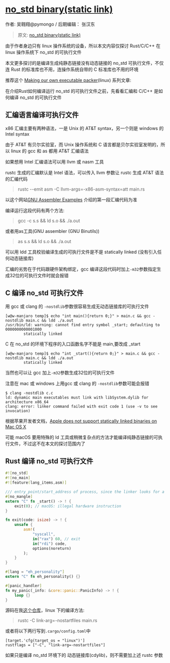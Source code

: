 # [no_std binary(static link)](/2021/03/statically_linked_executable.md)

作者: 吴翱翔@pymongo / 后期编辑： 张汉东

> 原文: [no_std binary(static link)](https://pymongo.github.io/#/2021/03/statically_linked_executable.md)

由于作者身边只有 linux 操作系统的设备，所以本文内容仅探讨 Rust/C/C++ 在 linux 操作系统下 no_std 的可执行文件

本文更多探讨的是编译生成纯静态链接没有动态链接的 no_std 可执行文件，不仅连 Rust 的标准库也不用，连操作系统自带的 C 标准库也不用的环境

推荐这个 [Making our own executable packer](https://fasterthanli.me/series/making-our-own-executable-packer)(linux) 系列文章: 

在介绍Rust如何编译运行 no_std 的可执行文件之前，先看看汇编和 C/C++ 是如何编译 no_std 的可执行文件

## 汇编语言编译可执行文件

x86 汇编主要有两种语法，一是 Unix 的 AT&T syntax，另一个则是 windows 的 Intel syntax

由于 AT&T 有贝尔实验室，而 Unix 操作系统和 C 语言都是贝尔实验室发明的，所以 linux 的 gcc 和 as 都用 AT&T 汇编语法

如果想用 Intel 汇编语法可以用 llvm 或 nasm 工具

rustc 生成的汇编默认是 Intel 语法，可以传入 llvm 参数让 rustc 生成 AT&T 语法的汇编代码

> rustc --emit asm -C llvm-args=-x86-asm-syntax=att main.rs

以这个网站[GNU Assembler Examples](https://cs.lmu.edu/~ray/notes/gasexamples/)
介绍的第一段汇编代码为准

编译运行这段代码有两个方法:

> gcc -c s.s && ld s.o && ./a.out

或者用as工具(GNU assembler (GNU Binutils))

> as s.s && ld s.o && ./a.out

可以用 ldd 工具校验编译生成的可执行文件是不是 statically linked (没有引入任何动态链接库)

汇编的劣势在于代码跟硬件架构绑定，gcc 编译这段代码时加上`-m32`参数指定生成32位的可执行文件时就会报错

## C 编译 no_std 可执行文件

用 gcc 或 clang 的 `-nostdlib`参数很容易生成无动态链接库的可执行文件

```
[w@w-manjaro temp]$ echo "int main(){return 0;}" > main.c && gcc -nostdlib main.c && ldd ./a.out
/usr/bin/ld: warning: cannot find entry symbol _start; defaulting to 0000000000001000
        statically linked
```

C 在 no_std 的环境下程序的入口函数名字不能是 main,要改成 _start

```
[w@w-manjaro temp]$ echo "int _start(){return 0;}" > main.c && gcc -nostdlib main.c && ldd ./a.out
        statically linked
```

当然也可以让 gcc 加上`-m32`参数生成32位的可执行文件

注意在 mac 或 windows 上用gcc 或 clang 的 `-nostdlib`参数可能会报错

```
$ clang -nostdlib c.c
ld: dynamic main executables must link with libSystem.dylib for architecture x86_64
clang: error: linker command failed with exit code 1 (use -v to see invocation)
```

根据苹果开发者文档，[Apple does not support statically linked binaries on Mac OS X](https://developer.apple.com/library/archive/qa/qa1118/_index.html)

可能 macOS 要用特殊的 ld 工具或稍微复杂点的方法才能编译纯静态链接的可执行文件，不过这不在本文的探讨范围内了

## Rust 编译 no_std 可执行文件

```rust
#![no_std]
#![no_main]
#![feature(lang_items,asm)]

/// entry_point/start_address of process, since the linker looks for a function named `_start` by default
#[no_mangle]
extern "C" fn _start() -> ! {
    exit(0); // macOS: illegal hardware instruction
}

fn exit(code: isize) -> ! {
    unsafe {
        asm!(
            "syscall",
            in("rax") 60, // exit
            in("rdi") code,
            options(noreturn)
        );
    }
}

#[lang = "eh_personality"]
extern "C" fn eh_personality() {}

#[panic_handler]
fn my_panic(_info: &core::panic::PanicInfo) -> ! {
    loop {}
}
```

源码在我[这个仓库](https://github.com/pymongo/no_std_binary/blob/main/main.rs)，linux 下的编译方法:

> rustc -C link-arg=-nostartfiles main.rs

或者将以下两行写到`.cargo/config.toml`中

```
[target.'cfg(target_os = "linux")']
rustflags = ["-C", "link-arg=-nostartfiles"]
```

如果只是编译 no_std 环境下的 动态链接库(cdylib)，则不需要加上述 rustc 参数

